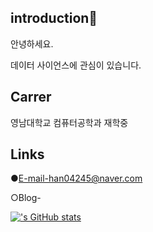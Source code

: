 ## introduction👋
안녕하세요.

데이터 사이언스에 관심이 있습니다.

## Carrer
영남대학교 컴퓨터공학과 재학중

## Links
●E-mail-han04245@naver.com

○Blog-

[![<subin>'s GitHub stats](https://github-readme-stats.vercel.app/api?username=<hansubsub>)](https://github.com/anuraghazra/github-readme-stats)
